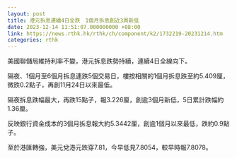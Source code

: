```yaml
---
layout: post
title: 港元拆息連續4日全跌　1個月拆息創近3周新低
date: 2023-12-14 11:51:07.000000000 +08:00
link: https://news.rthk.hk/rthk/ch/component/k2/1732219-20231214.htm
categories: rthk
---
```


美國聯儲局維持利率不變，港元拆息跌勢持續，連續4日全線向下。

隔夜、1個月至6個月拆息連跌5個交易日，樓按相關的1個月拆息跌至約5.409厘，微跌0.2點子，再創11月24日以來最低。

隔夜拆息跌幅最大，再跌15點子，報3.226厘，創逾3個月新低，5日累計跌幅約1.36厘。

反映銀行資金成本的3個月拆息報大約5.3442厘，創逾1個月以來最低，跌約0.9點子。

至於港匯轉強，美元兌港元跌穿7.81，今早低見7.8054，較早時報7.8078。
